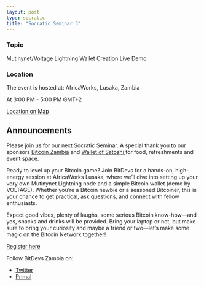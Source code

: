 ```yaml
---
layout: post
type: socratic
title: "Socratic Seminar 3"
---
```


### Topic

Mutinynet/Voltage Lightning Wallet Creation Live Demo

### Location

The event is hosted at:
AfricaWorks, Lusaka, Zambia

At 3:00 PM - 5:00 PM GMT+2

[Location on Map](https://www.google.com/maps/search/?api=1&query=AfricaWorks%20Lusaka%20%40%204%20Bishop&query_place_id=ChIJM_hSdpuNQBkRVK5ecYClewc)

## Announcements

Please join us for our next Socratic Seminar. A special thank you to our sponsors [Bitcoin Zambia](https://bitcoinzambia.org/) and [Wallet of Satoshi ](https://www.walletofsatoshi.com/) for food, refreshments and event space.

Ready to level up your Bitcoin game?
Join BitDevs for a hands-on, high-energy session at AfricaWorks Lusaka, where we’ll dive into setting up your very own Mutinynet Lightning node and a simple Bitcoin wallet (demo by VOLTAGE). Whether you’re a Bitcoin newbie or a seasoned Bitcoiner, this is your chance to get practical, ask questions, and connect with fellow enthusiasts.

​Expect good vibes, plenty of laughs, some serious Bitcoin know-how—and yes, snacks and drinks will be provided. Bring your laptop or not, but make sure to bring your curiosity and maybe a friend or two—let’s make some magic on the Bitcoin Network together!

[Register here](https://luma.com/lk6ji39q)

Follow BitDevs Zambia on:

- [Twitter](https://x.com/bitdevszambia)
- [Primal](https://primal.net/p/nprofile1qqsy84evlee43jayd5zru26ypctt2n9wajn4h698vy5ynp32peuc35s8yce5j)
